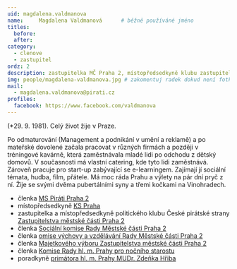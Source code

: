```yaml
---
uid: magdalena.valdmanova
name:     Magdalena Valdmanová  	# běžně používáné jméno
titles:
  before: 
  after: 
category:
  - clenove
  - zastupitel
ordz: 2
description: zastupitelka MČ Praha 2, místopředsedkyně klubu zastupitelů Pirátů MČ Praha 2, místopředsedkyně KS Praha
img: people/magdalena-valdmanova.jpg # zakomentuj radek dokud není fotka
mail:
  - magdalena.valdmanova@pirati.cz
profiles: 
  facebook: https://www.facebook.com/valdmanova
---
```


(*29. 9. 1981). Celý život žije v Praze.

Po odmaturování (Management a podnikání v umění a reklamě) a po mateřské dovolené začala pracovat v různých firmách a později v tréningové kavárně, která zaměstnávala mladé lidi po odchodu z dětský domovů. V současnosti má vlastní catering, kde tyto lidi zaměstnává. Zároveň pracuje pro start-up zabývající se e-learningem.
Zajímají jí sociální témata, hudba, film, přátele. Má moc ráda Prahu a výlety na pár dní pryč z ní.
Žije se svými dvěma pubertálními syny a třemi kočkami na Vinohradech.


* členka [MS Piráti Praha 2](http://praha2.pirati.cz)
* místopředsedkyně [KS Praha](http://praha.pirati.cz)
* zastupitelka a místopředsedkyně politického klubu České pirátské strany [Zastupitelstva městské části Praha 2](http://urad.praha2.cz/Zastupitelstvo-MC-seznam)
* členka [Sociální komise Rady Městské části Praha 2](http://urad.praha2.cz/Socialni-komise)
* členka [omise výchovy a vzdělávání Rady Městské části Praha 2](http://urad.praha2.cz/Komise-vychovy-a-vzdelavani)
* členka [Majetkového výboru Zastupitelstva městské části Praha 2](http://urad.praha2.cz/Majetkovy-vybor)
* členka [Komise Rady hl. m. Prahy pro nočního starostu](http://www.praha.eu/jnp/cz/o_meste/primator_a_volene_organy/rada/komise_rady/index.html?commissionId=33998)
* poradkyně [primátora hl. m. Prahy MUDr. Zdeňka Hřiba](http://www.praha.eu/jnp/cz/o_meste/magistrat/odbory/index.html?departmentId=1151)
